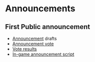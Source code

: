 Announcements
=============

First Public announcement
-------------------------

-   [Announcement](Announcement) drafts
-   [Announcement vote](Announcement_vote)
-   [Vote results](Announcement_vote_results)
-   [In-game announcement script](Announcement_script)

